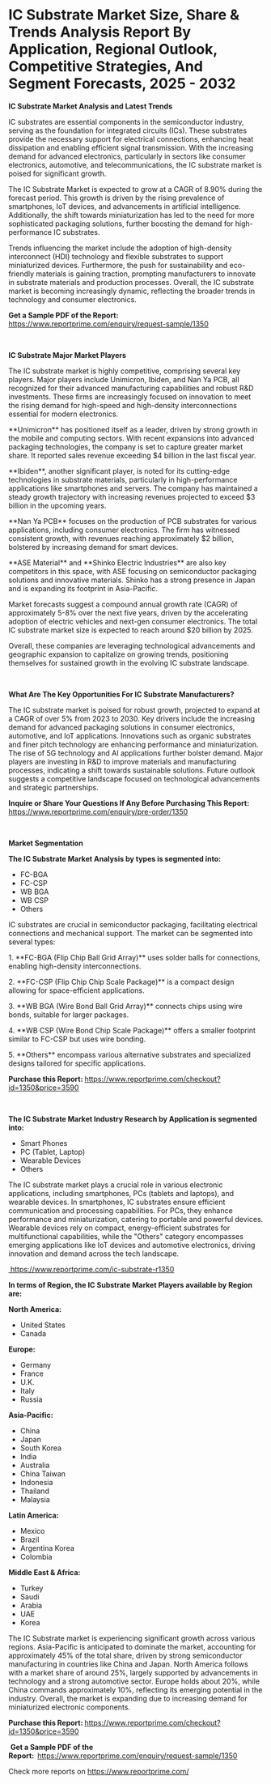 <p><h1>IC Substrate Market Size, Share & Trends Analysis Report By Application, Regional Outlook, Competitive Strategies, And Segment Forecasts, 2025 - 2032</h1></p><p><strong>IC Substrate Market Analysis and Latest Trends</strong></p>
<p><p>IC substrates are essential components in the semiconductor industry, serving as the foundation for integrated circuits (ICs). These substrates provide the necessary support for electrical connections, enhancing heat dissipation and enabling efficient signal transmission. With the increasing demand for advanced electronics, particularly in sectors like consumer electronics, automotive, and telecommunications, the IC substrate market is poised for significant growth.</p><p>The IC Substrate Market is expected to grow at a CAGR of 8.90% during the forecast period. This growth is driven by the rising prevalence of smartphones, IoT devices, and advancements in artificial intelligence. Additionally, the shift towards miniaturization has led to the need for more sophisticated packaging solutions, further boosting the demand for high-performance IC substrates.</p><p>Trends influencing the market include the adoption of high-density interconnect (HDI) technology and flexible substrates to support miniaturized devices. Furthermore, the push for sustainability and eco-friendly materials is gaining traction, prompting manufacturers to innovate in substrate materials and production processes. Overall, the IC substrate market is becoming increasingly dynamic, reflecting the broader trends in technology and consumer electronics.</p></p>
<p><strong>Get a Sample PDF of the Report:&nbsp;</strong> <a href="https://www.reportprime.com/enquiry/request-sample/1350?utm_campaign=3327&utm_medium=2&utm_source=Github&utm_content=ia&utm_term=18032025&utm_id=ic-substrate">https://www.reportprime.com/enquiry/request-sample/1350</a></p>
<p>&nbsp;</p>
<p><strong>IC Substrate Major Market Players</strong></p>
<p><p>The IC substrate market is highly competitive, comprising several key players. Major players include Unimicron, Ibiden, and Nan Ya PCB, all recognized for their advanced manufacturing capabilities and robust R&D investments. These firms are increasingly focused on innovation to meet the rising demand for high-speed and high-density interconnections essential for modern electronics.</p><p>**Unimicron** has positioned itself as a leader, driven by strong growth in the mobile and computing sectors. With recent expansions into advanced packaging technologies, the company is set to capture greater market share. It reported sales revenue exceeding $4 billion in the last fiscal year.</p><p>**Ibiden**, another significant player, is noted for its cutting-edge technologies in substrate materials, particularly in high-performance applications like smartphones and servers. The company has maintained a steady growth trajectory with increasing revenues projected to exceed $3 billion in the upcoming years.</p><p>**Nan Ya PCB** focuses on the production of PCB substrates for various applications, including consumer electronics. The firm has witnessed consistent growth, with revenues reaching approximately $2 billion, bolstered by increasing demand for smart devices.</p><p>**ASE Material** and **Shinko Electric Industries** are also key competitors in this space, with ASE focusing on semiconductor packaging solutions and innovative materials. Shinko has a strong presence in Japan and is expanding its footprint in Asia-Pacific.</p><p>Market forecasts suggest a compound annual growth rate (CAGR) of approximately 5-8% over the next five years, driven by the accelerating adoption of electric vehicles and next-gen consumer electronics. The total IC substrate market size is expected to reach around $20 billion by 2025.</p><p>Overall, these companies are leveraging technological advancements and geographic expansion to capitalize on growing trends, positioning themselves for sustained growth in the evolving IC substrate landscape.</p></p>
<p>&nbsp;</p>
<p><strong>What Are The Key Opportunities For IC Substrate Manufacturers?</strong></p>
<p><p>The IC substrate market is poised for robust growth, projected to expand at a CAGR of over 5% from 2023 to 2030. Key drivers include the increasing demand for advanced packaging solutions in consumer electronics, automotive, and IoT applications. Innovations such as organic substrates and finer pitch technology are enhancing performance and miniaturization. The rise of 5G technology and AI applications further bolster demand. Major players are investing in R&D to improve materials and manufacturing processes, indicating a shift towards sustainable solutions. Future outlook suggests a competitive landscape focused on technological advancements and strategic partnerships.</p></p>
<p><strong>Inquire or Share Your Questions If Any Before Purchasing This Report:</strong> <a href="https://www.reportprime.com/enquiry/pre-order/1350?utm_campaign=3327&utm_medium=2&utm_source=Github&utm_content=ia&utm_term=18032025&utm_id=ic-substrate">https://www.reportprime.com/enquiry/pre-order/1350</a></p>
<p>&nbsp;</p>
<p><strong>Market Segmentation</strong></p>
<p><strong>The IC Substrate Market Analysis by types is segmented into:</strong></p>
<p><ul><li>FC-BGA</li><li>FC-CSP</li><li>WB BGA</li><li>WB CSP</li><li>Others</li></ul></p>
<p><p>IC substrates are crucial in semiconductor packaging, facilitating electrical connections and mechanical support. The market can be segmented into several types: </p><p>1. **FC-BGA (Flip Chip Ball Grid Array)** uses solder balls for connections, enabling high-density interconnections.</p><p>2. **FC-CSP (Flip Chip Chip Scale Package)** is a compact design allowing for space-efficient applications.</p><p>3. **WB BGA (Wire Bond Ball Grid Array)** connects chips using wire bonds, suitable for larger packages.</p><p>4. **WB CSP (Wire Bond Chip Scale Package)** offers a smaller footprint similar to FC-CSP but uses wire bonding.</p><p>5. **Others** encompass various alternative substrates and specialized designs tailored for specific applications.</p></p>
<p><strong>Purchase this Report:&nbsp;</strong><a href="https://www.reportprime.com/checkout?id=1350&price=3590&utm_campaign=3327&utm_medium=2&utm_source=Github&utm_content=ia&utm_term=18032025&utm_id=ic-substrate">https://www.reportprime.com/checkout?id=1350&price=3590</a></p>
<p>&nbsp;</p>
<p><strong>The IC Substrate Market Industry Research by Application is segmented into:</strong></p>
<p><ul><li>Smart Phones</li><li>PC (Tablet, Laptop)</li><li>Wearable Devices</li><li>Others</li></ul></p>
<p><p>The IC substrate market plays a crucial role in various electronic applications, including smartphones, PCs (tablets and laptops), and wearable devices. In smartphones, IC substrates ensure efficient communication and processing capabilities. For PCs, they enhance performance and miniaturization, catering to portable and powerful devices. Wearable devices rely on compact, energy-efficient substrates for multifunctional capabilities, while the "Others" category encompasses emerging applications like IoT devices and automotive electronics, driving innovation and demand across the tech landscape.</p></p>
<p><a href="https://www.reportprime.com/ic-substrate-r1350?utm_campaign=3327&utm_medium=2&utm_source=Github&utm_content=ia&utm_term=18032025&utm_id=ic-substrate">&nbsp;https://www.reportprime.com/ic-substrate-r1350</a></p>
<p><strong>In terms of Region, the IC Substrate Market Players available by Region are:</strong></p>
<p>
    <p> <strong> North America: </strong>
        <ul>
            <li>United States</li>
            <li>Canada</li>
        </ul>
        </p> 
    <p> <strong> Europe: </strong>
        <ul>
            <li>Germany</li>
            <li>France</li>
            <li>U.K.</li>
            <li>Italy</li>
            <li>Russia</li>
        </ul>
        </p> 
    <p> <strong> Asia-Pacific: </strong>
        <ul>
            <li>China</li>
            <li>Japan</li>
            <li>South Korea</li>
            <li>India</li>
            <li>Australia</li>
            <li>China Taiwan</li>
            <li>Indonesia</li>
            <li>Thailand</li>
            <li>Malaysia</li>
        </ul>
        </p> 
    <p> <strong> Latin America: </strong>
        <ul>
            <li>Mexico</li>
            <li>Brazil</li>
            <li>Argentina Korea</li>
            <li>Colombia</li>
        </ul>
        </p> 
    <p> <strong> Middle East & Africa: </strong>
        <ul>
            <li>Turkey</li>
            <li>Saudi</li>
            <li>Arabia</li>
            <li>UAE</li>
            <li>Korea</li>
        </ul>
    </p>
    </p>
<p><p>The IC Substrate market is experiencing significant growth across various regions. Asia-Pacific is anticipated to dominate the market, accounting for approximately 45% of the total share, driven by strong semiconductor manufacturing in countries like China and Japan. North America follows with a market share of around 25%, largely supported by advancements in technology and a strong automotive sector. Europe holds about 20%, while China commands approximately 10%, reflecting its emerging potential in the industry. Overall, the market is expanding due to increasing demand for miniaturized electronic components.</p></p>
<p><strong>Purchase this Report: </strong><a href="https://www.reportprime.com/checkout?id=1350&price=3590&utm_campaign=3327&utm_medium=2&utm_source=Github&utm_content=ia&utm_term=18032025&utm_id=ic-substrate">https://www.reportprime.com/checkout?id=1350&price=3590</a></p>
<p>&nbsp;<strong>Get a Sample PDF of the Report:&nbsp;&nbsp;</strong><a href="https://www.reportprime.com/enquiry/request-sample/1350?utm_campaign=3327&utm_medium=2&utm_source=Github&utm_content=ia&utm_term=18032025&utm_id=ic-substrate">https://www.reportprime.com/enquiry/request-sample/1350</a></p>
<p><strong></strong></p>
<p>Check more reports on <a href="https://www.reportprime.com/?utm_campaign=3327&utm_medium=2&utm_source=Github&utm_content=ia&utm_term=18032025&utm_id=ic-substrate">https://www.reportprime.com/</a></p>